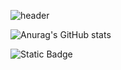 ![header](https://capsule-render.vercel.app/api?type=wave&color=auto&height=300&section=header&text=Welcome!&fontSize=90)


![Anurag's GitHub stats](https://github-readme-stats.vercel.app/api?username=Kimminwoo02&show_icons=true&theme=radical)


![Static Badge](https://img.shields.io/badge/:JAVA)
